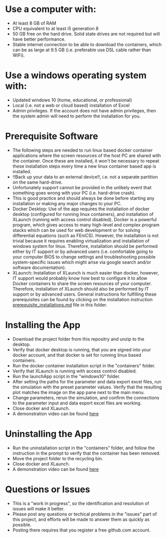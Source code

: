 # Use a computer with:
- At least 8 GB of RAM
- CPU equivalent to at least i5 generation 8
- 50 GB free on the hard drive. Solid state drives are not required but will have better performance.
- Stable internet connection to be able to download the containers, which can be as large at 9.5 GB (i.e. preferable use DSL cable rather than WiFi).

# Use a windows operating system with:
- Updated windows 10 (home, educational, or professional)
- Local (i.e. not a web or cloud based) installation of Excel
- Admin privileges. If the account does not have admin privileges, then the system admin will need to perform the installation for you.

# Prerequisite Software
- The following steps are needed to run linux based docker container applications where the screen resources of the host PC are shared with the container. Once these are installed, it won't be necessary to repeat these installation steps every time a new linux container based app is installed.
- !!Back up your data to an external device!!, i.e. not a separate partition on the same hard-drive.
- Unfortunately support cannot be provided in the unlikely event that something goes wrong with your PC (i.e. hard-drive crash).
- This is good practice and should always be done before starting any installation or making any major changes to your PC.
- Docker Desktop: Use of the app requires the installation of docker desktop (configured for running linux containers), and installation of XLaunch (running with access control disabled). Docker is a powerful program, which gives access to many high-level and complex program stacks which can be used for web development or for solving differential equations (such as FEniCS). However, the installation is not trivial because it requires enabling virtualization and installation of windows system for linux. Therefore, installation should be performed either by IT support or by advanced users (i.e. comfortable going to your computer BIOS to change settings and troubleshooting possible system-specific issues which might arise via google search and/or software documentation).
- XLaunch: Installation of XLaunch is much easier than docker, however, IT support would probably know how best to configure it to allow Docker containers to share the screen resources of your computer. Therefore, installation of XLaunch should also be performed by IT support or by advanced users. General instructions for fulfilling these prerequisites can be found by clicking on the installation instruction [prerequisite_installations.md](prequisite_installations.md) file in this folder.

# Installing the App
- Download the project folder from this repositry and unzip to the desktop.
- Verify that docker desktop is running, that you are signed into your docker account, and that docker is set for running linux based containers.
- Run the docker container installation script in the "containers" folder.
- Verify that XLaunch is running with access control disabled.
- Run the launchApp script in the "windows10" folder.
- After setting the paths for the parameter and data export excel files, run the simulation with the preset parameter values. Verify that the resulting plot matches the image on the app pane next to the main menu.
- Change parameters, rerun the simulation, and confirm the connections to the parameter input and data export excel files are working.
- Close docker and XLaunch.
- A demonstration video can be found [here](https://vimeo.com/538391877)

# Uninstalling the App
- Run the uninstallation script in the "containers" folder, and follow the instruction in the prompt to verify that the container has been removed.
- Move the project folder to the recycling bin.
- Close docker and XLaunch.
- A demonstration video can be found [here](https://vimeo.com/538426988)

# Questions or Issues
- This is a "work in progress", so the identification and resolution of issues will make it better.
- Please post any questions or techical problems in the "issues" part of this project, and efforts will be made to answer them as quickly as possible.
- Posting there requires that you register a free github.com account.










